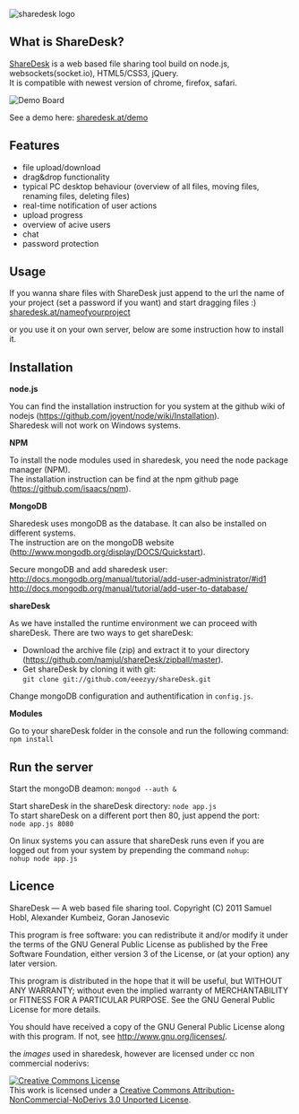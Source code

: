 ![sharedesk logo](http://sharedesk.at/images/logo.png)

What is ShareDesk?
-------------
[ShareDesk](http://sharedesk.at) is a web based file sharing tool build on
node.js, websockets(socket.io), HTML5/CSS3, jQuery.  
It is compatible with newest version of chrome, firefox, safari.

![Demo Board](http://sharedesk.at/images/screenshot.png)

See a demo here:
[sharedesk.at/demo](http://sharedesk.at/demo) 

Features
------------
* file upload/download
* drag&drop functionality
* typical PC desktop behaviour (overview of all files, moving files, renaming
  files, deleting files)
* real-time notification of user actions
* upload progress
* overview of acive users
* chat
* password protection

Usage
------------
If you wanna share files with ShareDesk just append to the url the name
of your project (set a password if you want) and start dragging files :)  
[sharedesk.at/nameofyourproject](http://sharedesk.at/nameofyourproject) 

or you use it on your own server, below are some instruction how to install it.

Installation
------------
**node.js**

You can find the installation instruction for you system at the github wiki of nodejs (https://github.com/joyent/node/wiki/Installation).  
Sharedesk will not work on Windows systems.

**NPM**

To install the node modules used in sharedesk, you need the node package manager (NPM).  
The installation instruction can be find at the npm github page (https://github.com/isaacs/npm).

**MongoDB**

Sharedesk uses mongoDB as the database. It can also be installed on different systems.  
The instruction are on the mongoDB website (http://www.mongodb.org/display/DOCS/Quickstart).

Secure mongoDB and add sharedesk user:<br />
http://docs.mongodb.org/manual/tutorial/add-user-administrator/#id1 <br />
http://docs.mongodb.org/manual/tutorial/add-user-to-database/

**shareDesk**

As we have installed the runtime environment we can proceed with shareDesk.
There are two ways to get shareDesk:  
* Download the archive file (zip) and extract it to your directory (https://github.com/namjul/shareDesk/zipball/master).  
* Get shareDesk by cloning it with git:  
`git clone git://github.com/eeezyy/shareDesk.git`

Change mongoDB configuration and authentification in `config.js`.

**Modules**

Go to your shareDesk folder in the console and run the following command:  
`npm install`

Run the server
------------
Start the mongoDB deamon: `mongod --auth &`

Start shareDesk in the shareDesk directory: `node app.js`  
To start shareDesk on a different port then 80, just append the port:  
`node app.js 8080`

On linux systems you can assure that shareDesk runs even if you are logged out from your system by prepending the command `nohup`:  
`nohup node app.js`

Licence
------------
ShareDesk — A web based file sharing tool.
Copyright (C) 2011 Samuel Hobl, Alexander Kumbeiz, Goran Janosevic

This program is free software: you can redistribute it and/or modify
it under the terms of the GNU General Public License as published by
the Free Software Foundation, either version 3 of the License, or
(at your option) any later version.

This program is distributed in the hope that it will be useful,
but WITHOUT ANY WARRANTY; without even the implied warranty of
MERCHANTABILITY or FITNESS FOR A PARTICULAR PURPOSE. See the
GNU General Public License for more details.

You should have received a copy of the GNU General Public License
along with this program. If not, see <http://www.gnu.org/licenses/>.

the *images* used in sharedesk, however are licensed under cc non commercial noderivs:

<a rel="license" href="http://creativecommons.org/licenses/by-nc-nd/3.0/"><img alt="Creative Commons License" style="border-width:0" src="http://i.creativecommons.org/l/by-nc-nd/3.0/80x15.png" /></a><br />This work is licensed under a <a rel="license" href="http://creativecommons.org/licenses/by-nc-nd/3.0/">Creative Commons Attribution-NonCommercial-NoDerivs 3.0 Unported License</a>.
